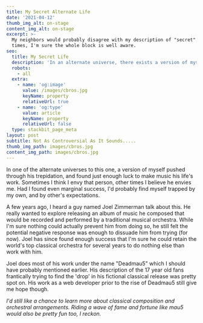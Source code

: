 ```yaml
---
title: My Secret Alternate Life
date: '2021-04-12'
thumb_img_alt: on-stage
content_img_alt: on-stage
excerpt: >-
  My neighbors would probably disagree with my description of "secret". At
  times, I'm sure the whole block is well aware.
seo:
  title: My Secret Life
  description: 'In an alternate universe, there exists a version of myself.......'
  robots:
    - all
  extra:
    - name: 'og:image'
      value: /images/cbros.jpg
      keyName: property
      relativeUrl: true
    - name: 'og:type'
      value: article
      keyName: property
      relativeUrl: false
  type: stackbit_page_meta
layout: post
subtitle: Not As Controversial As It Sounds.....
thumb_img_path: images/cbros.jpg
content_img_path: images/cbros.jpg
---
```

In one of the alternate universes to this one, a version of myself pushed through his trepidation, and found just enough luck to make music his life's work. Sometimes I think I envy that person, other times I believe he envies me. Had I found even marginal success, I'd probably find myself trapped by my own, and by other's expectations.

A few years ago, I heard a guy named Joel Zimmerman talk about this. He really wanted to explore releasing an album of music he composed that would be recorded and performed by a traditional musical orchestra. While I'm sure nothing could actually prevent him from doing so, he still felt the potential negative response was enough to dissuade him from trying (for now). Joel has since found enough success that I'm sure he could retain the world's top classical orchestra for several years to do nothing else than work with him.

Joel does most of his work under the name "Deadmau5" which I should have probably mentioned earlier. His description of the 17 year old fans frantically trying to find the 'drop' in his fictional classical release was pretty spot on. His work as a web developer prior to the rise of Deadmau5 still give me hope though.

*I'd still like a chance to learn more about classical composition and orchestral arrangements. Riding a wave of fame and fortune like mau5 would also be pretty fun too, I reckon.*

## &#xA;
